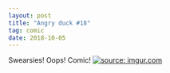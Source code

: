 ```yaml
---
layout: post
title: "Angry duck #18"
tag: comic
date: 2018-10-05
---
```


Swearsies! Oops! Comic! <!-- #50 -->
[![](https://i.imgur.com/XgA5On7.jpg "source: imgur.com")](https://i.imgur.com/XgA5On7.jpg)
